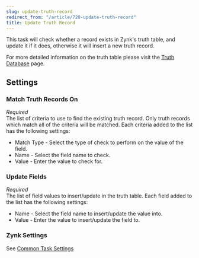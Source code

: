 ```yaml
---
slug: update-truth-record
redirect_from: "/article/720-update-truth-record"
title: Update Truth Record
---
```

This task will check whether a record exists in Zynk's truth table, and update it if it does, otherwise it will insert a new truth record.

For more detailed information on the truth table please visit the [Truth Database](truth-database) page.

## Settings
### Match Truth Records On
_Required_  
The list of criteria to use to find the existing truth record. Only truth records which match all of the criteria will be matched. Each criteria added to the list has the following settings:	

 * Match Type - Select the type of check to perform on the value of the field.
 * Name - Select the field name to check.
 * Value - Enter the value to check for.

### Update Fields
_Required_  
The list of field values to insert/update in the truth table. Each field added to the list has the following settings:	

 * Name - Select the field name to insert/update the value into.
 * Value - Enter the value to insert/update the field to.

### Zynk Settings
See [Common Task Settings](common-task-settings)